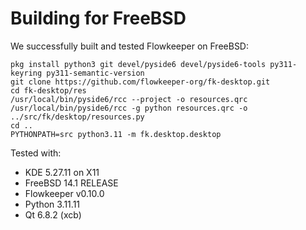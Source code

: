 # Building for FreeBSD

We successfully built and tested Flowkeeper on FreeBSD:

```
pkg install python3 git devel/pyside6 devel/pyside6-tools py311-keyring py311-semantic-version
git clone https://github.com/flowkeeper-org/fk-desktop.git
cd fk-desktop/res
/usr/local/bin/pyside6/rcc --project -o resources.qrc
/usr/local/bin/pyside6/rcc -g python resources.qrc -o ../src/fk/desktop/resources.py
cd ..
PYTHONPATH=src python3.11 -m fk.desktop.desktop
```

Tested with:

- KDE 5.27.11 on X11
- FreeBSD 14.1 RELEASE
- Flowkeeper v0.10.0
- Python 3.11.11
- Qt 6.8.2 (xcb)
